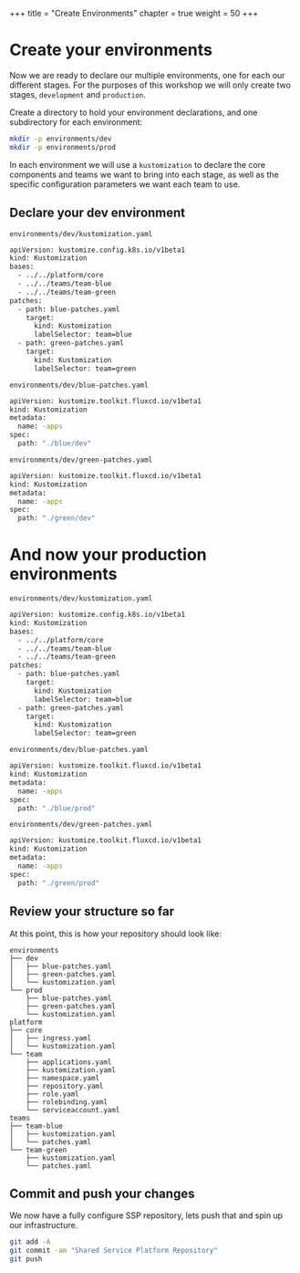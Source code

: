 +++
title = "Create Environments"
chapter = true
weight = 50
+++

# Create your environments

Now we are ready to declare our multiple environments, one for each our different stages. For the purposes of this workshop we will only create two stages, `development` and `production`.

Create a directory to hold your environment declarations, and one subdirectory for each environment:

```bash
mkdir -p environments/dev
mkdir -p environments/prod
```

In each environment we will use a `kustomization` to declare the core components and teams we want to bring into each stage, as well as the specific configuration parameters we want each team to use.

## Declare your dev environment

`environments/dev/kustomization.yaml`
```bash
apiVersion: kustomize.config.k8s.io/v1beta1
kind: Kustomization
bases:
  - ../../platform/core
  - ../../teams/team-blue
  - ../../teams/team-green
patches:
  - path: blue-patches.yaml
    target:
      kind: Kustomization
      labelSelector: team=blue
  - path: green-patches.yaml
    target:
      kind: Kustomization
      labelSelector: team=green
```

`environments/dev/blue-patches.yaml`
```bash
apiVersion: kustomize.toolkit.fluxcd.io/v1beta1
kind: Kustomization
metadata:
  name: -apps
spec:
  path: "./blue/dev"
```

`environments/dev/green-patches.yaml`
```bash
apiVersion: kustomize.toolkit.fluxcd.io/v1beta1
kind: Kustomization
metadata:
  name: -apps
spec:
  path: "./green/dev"
```

# And now your production environments

`environments/dev/kustomization.yaml`
```bash
apiVersion: kustomize.config.k8s.io/v1beta1
kind: Kustomization
bases:
  - ../../platform/core
  - ../../teams/team-blue
  - ../../teams/team-green
patches:
  - path: blue-patches.yaml
    target:
      kind: Kustomization
      labelSelector: team=blue
  - path: green-patches.yaml
    target:
      kind: Kustomization
      labelSelector: team=green
```

`environments/dev/blue-patches.yaml`
```bash
apiVersion: kustomize.toolkit.fluxcd.io/v1beta1
kind: Kustomization
metadata:
  name: -apps
spec:
  path: "./blue/prod"
```

`environments/dev/green-patches.yaml`
```bash
apiVersion: kustomize.toolkit.fluxcd.io/v1beta1
kind: Kustomization
metadata:
  name: -apps
spec:
  path: "./green/prod"
```

## Review your structure so far

At this point, this is how your repository should look like:

```shell
environments
├── dev
│   ├── blue-patches.yaml
│   ├── green-patches.yaml
│   └── kustomization.yaml
└── prod
    ├── blue-patches.yaml
    ├── green-patches.yaml
    └── kustomization.yaml
platform
├── core
│   ├── ingress.yaml
│   └── kustomization.yaml
└── team
    ├── applications.yaml
    ├── kustomization.yaml
    ├── namespace.yaml
    ├── repository.yaml
    ├── role.yaml
    ├── rolebinding.yaml
    └── serviceaccount.yaml
teams
├── team-blue
│   ├── kustomization.yaml
│   └── patches.yaml
└── team-green
    ├── kustomization.yaml
    └── patches.yaml
```

## Commit and push your changes

We now have a fully configure SSP repository, lets push that and spin up our infrastructure.

```bash
git add -A
git commit -am "Shared Service Platform Repository"
git push
```